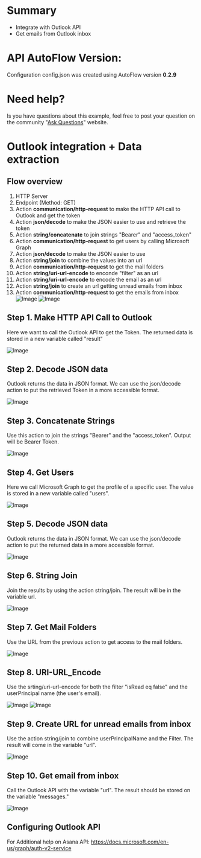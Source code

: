 

# Summary
* Integrate with Outlook API
* Get emails from Outlook inbox

# API AutoFlow Version:
Configuration config.json was created using AutoFlow version __0.2.9__

# Need help?
Is you have questions about this example, feel free to post your question on the community "<a href="https://www.interactor.com/support/forum" target="_blank">Ask Questions</a>" website.

# Outlook integration + Data extraction

## Flow overview
1. HTTP Server
2. Endpoint (Method: GET)
3. Action __communication/http-request__ to make the HTTP API call to Outlook and get the token
4. Action __json/decode__ to make the JSON easier to use and retrieve the token
5. Action __string/concatenate__ to join strings "Bearer" and "access_token"
6. Action __communication/http-request__ to get users by calling Microsoft Graph
7. Action __json/decode__ to make the JSON easier to use
8. Action __string/join__ to combine the values into an url
9. Action __communication/http-request__ to get the mail folders
10. Action __string/uri-url-encode__ to enconde "filter" as an url
11. Action __string/uri-url-encode__ to encode the email as an url
12. Action __string/join__ to create an url getting unread emails from inbox
13. Action __communication/http-request__ to get the emails from inbox
![Image](img/Flow1.png)
![Image](img/Flow2.png)


## Step 1. Make HTTP API Call to Outlook
Here we want to call the Outlook API to get the Token.
The returned data is stored in a new variable called "result"

![Image](img/GetTokenfixed.png)

## Step 2. Decode JSON data
Outlook returns the data in JSON format. We can use the json/decode action to put the retrieved Token in a more accessible format.

![Image](img/RetrieveToken.png)

## Step 3. Concatenate Strings
Use this action to join the strings "Bearer" and the "access_token". Output will be Bearer Token.

![Image](img/StringConcatenate.png)

## Step 4. Get Users
Here we call Microsoft Graph to get the profile of a specific user.
The value is stored in a new variable called "users".

![Image](img/GetUsers.png)

## Step 5. Decode JSON data
Outlook returns the data in JSON format. We can use the json/decode action to put the returned data in a more accessible format.

![Image](img/JsonDecodeUsers.png)

## Step 6. String Join
Join the results by using the action string/join. The result will be in the variable url.

![Image](img/StringJoinUsers.png)

## Step 7. Get Mail Folders
Use the URL from the previous action to get access to the mail folders.

![Image](img/GetMailFolders.png)

## Step 8. URI-URL_Encode
Use the srting/uri-url-encode for both the filter "isRead eq false" and the userPrincipal name (the user's email).

![Image](img/URI-URL-Encode-Filter.png)
![Image](img/URI-URL-Encode-email-fixed.png)

## Step 9. Create URL for unread emails from inbox
Use the action string/join to combine userPrincipalName and the Filter. The result will come in the variable "url".

![Image](img/Creating-URL-for-unread-emails-from-inbox-fixed.png)

## Step 10. Get email from inbox
Call the Outlook API with the variable "url". The result should be stored on the variable "messages."

![Image](img/GetEmailFromInbox.png)



## Configuring Outlook API

For Additional help on Asana API:
https://docs.microsoft.com/en-us/graph/auth-v2-service
